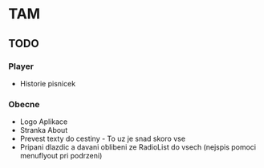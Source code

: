 # TAM

## TODO

### Player
* Historie pisnicek 

### Obecne

* Logo Aplikace
* Stranka About 
* Prevest texty do cestiny - To uz je snad skoro vse
* Pripani dlazdic a davani oblibeni ze RadioList do vsech (nejspis pomoci menuflyout pri podrzeni)
